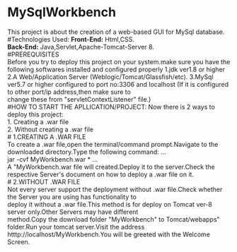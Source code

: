 # MySqlWorkbench
This project is about the creation of a web-based GUI for MySql database.
#Technologies Used:
  **Front-End:** Html,CSS.  
  **Back-End:** Java,Servlet,Apache-Tomcat-Server 8.  
#PREREQUISITES  
   Before you try to deploy this project on your system.make sure you have the following softwares installed and configured properly
    1.jdk ver1.8 or higher
    2.A Web/Application Server (Weblogic/Tomcat/Glassfish/etc).
    3.MySql ver5.7 or higher configured to port no:3306 and localhost (If it is configured to other port/ip address,then make sure to  
    change these from "servletContextListener" file.)  
#HOW TO START THE APLLICATION/PROJECT:
  Now there is 2 ways to deploy this project:  
            1. Creating a .war file  
            2. Without creating a .war file  
            # 1.CREATING A .WAR FILE  
             To create a .war file,open the terminal/command prompt.Navigate to the downloaded directory.Type the following command:
                 ...  
                 jar -cvf MyWorkbench.war *
                 ...  
               A "MyWorkbench.war file will created.Deploy it to the server.Check the respective Server's document on how to deploy a .war 
               file on it.  
            # 2.WITHOUT .WAR FILE  
               Not every server support the deployment without .war file.Check whether the Server you are using has functionality to       
               deploy it without a .war file.This method is for deploy on Tomcat ver-8 server only.Other Servers may have different       
               method.Copy the download folder "MyWorkbench" to Tomcat/webapps" folder.Run your tomcat server.Visit the address           
               htttp://localhost/MyWorkbench.You will be greeted with the Welcome Screen.

